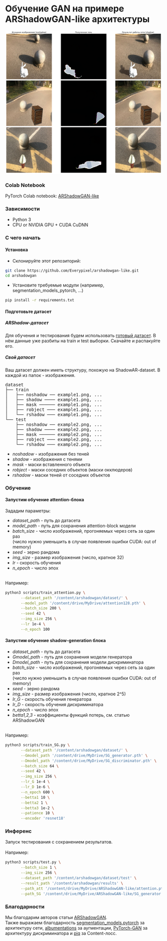 # Обучение GAN на примере ARShadowGAN-like архитектуры
![Alt text](imgs/demo-rus.png?raw=true "Title")
### Colab Notebook
PyTorch Colab notebook: <a href="https://colab.research.google.com/drive/1fZl1Pb-qWa6OZQgJ-9SMBm8Dd_WY1fsq?usp=sharing">ARShadowGAN-like</a>
### Зависимости
* Python 3
* CPU or NVIDIA GPU + CUDA CuDNN
### С чего начать
#### Установка
* Склонируйте этот репозиторий:
```bash
git clone https://github.com/Everypixel/arshadowgan-like.git
cd arshadowgan
```
* Установите требуемые модули (например, segmentation_models_pytorch, ...)
```bash
pip install -r requirements.txt
```
#### Подготовьте датасет
##### ARShadow-датасет
Для обучения и тестирования будем использовать <a href="https://drive.google.com/file/d/1CsKIg8tV6gP35l_u3Dg-RKrXBggJrNaL/view?usp=sharing">готовый датасет</a>.
В нём данные уже разбиты на train и test выборки. Скачайте и распакуйте его.

##### Свой датасет
Ваш датасет должен иметь структуру, похожую на ShadowAR-dataset. В каждой из папок - изображения.

<pre>
dataset
├── train
│   ├── noshadow ── example1.png, ...
│   ├── shadow ──── example1.png, ...
│   ├── mask ────── example1.png, ...
│   ├── robject ─── example1.png, ...
│   └── rshadow ─── example1.png, ...
└── test
    ├── noshadow ── example2.png, ...
    ├── shadow ──── example2.png, ...
    ├── mask ────── example2.png, ...
    ├── robject ─── example2.png, ...
    └── rshadow ─── example2.png, ...
</pre>
* *noshadow* - изображения без теней
* *shadow* - изображения с тенями
* *mask* - маски вставленного объекта
* *robject* - маски соседних объектов (маски окклюдеров)
* *rshadow* - маски теней от соседних объектов
### Обучение
#### Запустим обучение attention-блока
Зададим параметры:
* *dataset_path* - путь до датасета
* *model_path* - путь для сохранения attention-block модели
* *batch_size* - число изображений, прогоняемых через сеть за один раз <br>(число нужно уменьшить в случае появления ошибки CUDA: out of memory)
* *seed* - зерно рандома
* *img_size* - размер изображения (число, кратное 32)
* *lr* - скорость обучения
* *n_epoch* - число эпох<br><br>

Например:
``` bash
python3 scripts/train_attention.py \
       --dataset_path '/content/arshadowgan/dataset/' \
       --model_path '/content/drive/MyDrive/attention128.pth' \
       --batch_size 200 \
       --seed 42 \
       --img_size 256 \
       --lr 1e-4 \
       --n_epoch 100
```
#### Запустим обучение shadow-generation блока

* *dataset_path* - путь до датасета
* *Gmodel_path* - путь для сохранения модели генератора
* *Dmodel_path* - путь для сохранения модели дискриминатора
* *batch_size* - число изображений, прогоняемых через сеть за один раз <br>(число нужно уменьшить в случае появления ошибки CUDA: out of memory)
* *seed* - зерно рандома
* *img_size* - размер изображения (число, кратное 2^5)
* *lr_G* - скорость обучения генератора
* *lr_D* - скорость обучения дискриминатора
* *n_epoch* - число эпох
* *betta1,2,3* - коэффициенты функций потерь, см. статью ARShadowGAN<br><br>

Например:
``` bash
python3 scripts/train_SG.py \
       --dataset_path '/content/arshadowgan/dataset/' \
       --Gmodel_path '/content/drive/MyDrive/SG_generator.pth' \
       --Dmodel_path '/content/drive/MyDrive/SG_discriminator.pth' \
       --batch_size 64 \
       --seed 42 \
       --img_size 256 \
       --lr_G 1e-4 \
       --lr_D 1e-6 \
       --n_epoch 600 \
       --betta1 10 \
       --betta2 1 \
       --betta3 1e-2 \
       --patience 10 \
       --encoder 'resnet18'
```
### Инференс
Запуск тестирования с сохранением результатов.<br><br>
Например:
``` bash
python3 scripts/test.py \
       --batch_size 1 \
       --img_size 256 \
       --dataset_path '/content/arshadowgan/dataset/test' \
       --result_path '/content/arshadowgan/results' \
       --path_att '/content/drive/MyDrive/ARShadowGAN-like/attention.pth' \
       --path_SG '/content/drive/MyDrive/ARShadowGAN-like/SG_generator.pth'
```
### Благодарности
Мы благодарим авторов статьи <a href="https://github.com/ldq9526/ARShadowGAN">ARShadowGAN</a>.<br>
Также выражаем благодарность <a href="https://github.com/qubvel/segmentation_models.pytorch">segmentation_models.pytorch</a> за архитектуру сети, <a href="https://github.com/albumentations-team/albumentations">albumentations</a> за аугментации, <a href="https://github.com/eriklindernoren/PyTorch-GAN">PyTorch-GAN</a> за архитектуру дискриминатора и <a href="https://github.com/photosynthesis-team/piq">piq</a> за Content-лосс.
